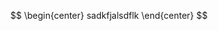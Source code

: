 <script src="https://cdn.mathjax.org/mathjax/latest/MathJax.js?config=TeX-AMS-MML_HTMLorMML"
  type="text/javascript">
</script>

$$
\begin{center}
   sadkfjalsdflk 
\end{center}
$$
